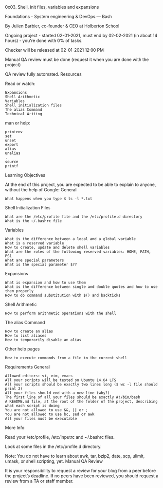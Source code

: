 0x03. Shell, init files, variables and expansions

Foundations - System engineering & DevOps ― Bash  

By Julien Barbier, co-founder & CEO at Holberton School

Ongoing project - started 02-01-2021, must end by 02-02-2021 (in about 14 hours) - you're done with 0% of tasks.

Checker will be released at 02-01-2021 12:00 PM

Manual QA review must be done (request it when you are done with the project)

QA review fully automated.
Resources

Read or watch:

    Expansions
    Shell Arithmetic
    Variables
    Shell initialization files
    The alias Command
    Technical Writing

man or help:

    printenv
    set
    unset
    export
    alias
    unalias
    .
    source
    printf

Learning Objectives

At the end of this project, you are expected to be able to explain to anyone, without the help of Google:
General

    What happens when you type $ ls -l *.txt

Shell Initialization Files

    What are the /etc/profile file and the /etc/profile.d directory
    What is the ~/.bashrc file

Variables

    What is the difference between a local and a global variable
    What is a reserved variable
    How to create, update and delete shell variables
    What are the roles of the following reserved variables: HOME, PATH, PS1
    What are special parameters
    What is the special parameter $??

Expansions

    What is expansion and how to use them
    What is the difference between single and double quotes and how to use them properly
    How to do command substitution with $() and backticks

Shell Arithmetic

    How to perform arithmetic operations with the shell

The alias Command

    How to create an alias
    How to list aliases
    How to temporarily disable an alias

Other help pages

    How to execute commands from a file in the current shell

Requirements
General

    Allowed editors: vi, vim, emacs
    All your scripts will be tested on Ubuntu 14.04 LTS
    All your scripts should be exactly two lines long ($ wc -l file should print 2)
    All your files should end with a new line (why?)
    The first line of all your files should be exactly #!/bin/bash
    A README.md file, at the root of the folder of the project, describing what each script is doing
    You are not allowed to use &&, || or ;
    You are not allowed to use bc, sed or awk
    All your files must be executable

More Info

Read your /etc/profile, /etc/inputrc and ~/.bashrc files.

Look at some files in the /etc/profile.d directory.

Note: You do not have to learn about awk, tar, bzip2, date, scp, ulimit, umask, or shell scripting, yet.
Manual QA Review

It is your responsibility to request a review for your blog from a peer before the project’s deadline. If no peers have been reviewed, you should request a review from a TA or staff member.

